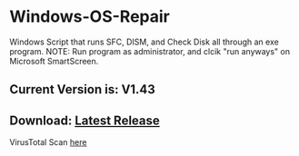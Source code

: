 # Windows-OS-Repair
Windows Script that runs SFC, DISM, and Check Disk all through an exe program.
NOTE: Run program as administrator, and clcik "run anyways" on Microsoft SmartScreen.
## Current Version is: V1.43

## Download: [Latest Release](https://github.com/Coop1195/Windows-OS-Repair/releases/latest "Latest Release")
VirusTotal Scan [here](https://www.virustotal.com/gui/file/063c468935b6fab0178e666594877817f46cb6a5e384c5993d7346fe4f6929e6/detection "here")
